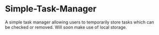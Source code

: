 # Simple-Task-Manager
A simple task manager allowing users to temporarily store tasks which can be checked or removed. Will soon make use of local storage.
